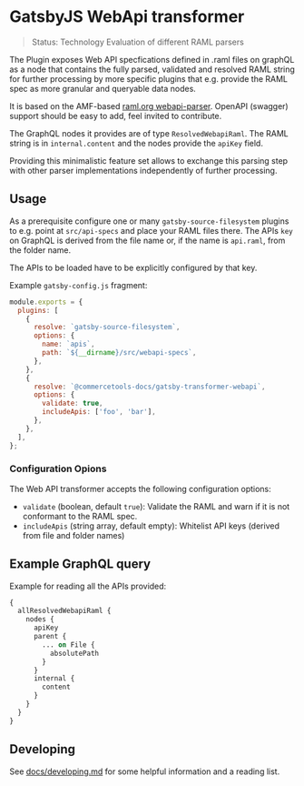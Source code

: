 # GatsbyJS WebApi transformer

> Status: Technology Evaluation of different RAML parsers

The Plugin exposes Web API specfications defined in .raml files on graphQL as a node that contains the fully parsed, validated and resolved RAML string for further processing by more specific plugins that e.g. provide the RAML spec as more granular and queryable data nodes.

It is based on the AMF-based [raml.org webapi-parser](https://github.com/raml-org/webapi-parser).
OpenAPI (swagger) support should be easy to add, feel invited to contribute.

The GraphQL nodes it provides are of type `ResolvedWebapiRaml`.
The RAML string is in `internal.content` and the nodes provide the `apiKey` field.

Providing this minimalistic feature set allows to exchange this parsing step with other parser implementations independently of further processing.

## Usage

As a prerequisite configure one or many `gatsby-source-filesystem` plugins to e.g. point at `src/api-specs` and place your RAML files there.
The APIs `key` on GraphQL is derived from the file name or, if the name is `api.raml`, from the folder name.

The APIs to be loaded have to be explicitly configured by that key.

Example `gatsby-config.js` fragment:

```js
module.exports = {
  plugins: [
    {
      resolve: `gatsby-source-filesystem`,
      options: {
        name: `apis`,
        path: `${__dirname}/src/webapi-specs`,
      },
    },
    {
      resolve: `@commercetools-docs/gatsby-transformer-webapi`,
      options: {
        validate: true,
        includeApis: ['foo', 'bar'],
      },
    },
  ],
};
```

### Configuration Opions

The Web API transformer accepts the following configuration options:

- `validate` (boolean, default `true`): Validate the RAML and warn if it is not conformant to the RAML spec.
- `includeApis` (string array, default empty): Whitelist API keys (derived from file and folder names)

## Example GraphQL query

Example for reading all the APIs provided:

```graphql
{
  allResolvedWebapiRaml {
    nodes {
      apiKey
      parent {
        ... on File {
          absolutePath
        }
      }
      internal {
        content
      }
    }
  }
}
```

## Developing

See [docs/developing.md](docs/developing.md) for some helpful information and a reading list.
